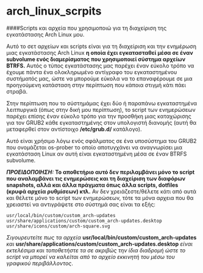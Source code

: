 arch_linux_scrpits
==================

####Scripts και αρχεία που χρησιμοποιώ για τη διαχείριση της εγκατάστασης Arch Linux μου.

Αυτό το σετ αρχείων και scripts είναι για τη διαχείριση και την ενημέρωση μιας εγκατάστασης Arch Linux **η οποία έχει εγκατασταθεί μέσα σε έναν subvolume ενός διαμερίσματος που χρησιμοποιεί σύστημα αρχείων BTRFS.**
Αυτός ο τύπος εγκατάστασης μας παρέχει έναν εύκολο τρόπο να έχουμε πάντα ένα ολοκληρωμένο αντίγραφο του εγκαταστημένου συστήματός μας, ώστε να μπορούμε εύκολα να το επαναφέρουμε σε μια προηγούμενη κατάσταση στην περίπτωση που κάποια στιγμή κάτι πάει στραβά.

Στην περίπτωση που το σύστημάμας έχει δύο ή παραπάνω εγκαταστημένα λειτπυργικά (όπως στην δική μου περίπτωση), το script των ενημερώσεων παρέχει επίσης έναν εύκολο τρόπο για την προσθήκη μιας καταχώρισης για τον GRUB2 κάθε εγκαταστημένης στον υπολογιστή διανομής (αυτή θα μεταφερθεί στον αντίστοιχο **/etc/grub.d/** κατάλογο).

Αυτό είναι χρήσιμο λόγω ενός σφάλματος σε ένα υποσύστημα του GRUB2 που  ονομάζεται os-prober το οποίο αποτυγχάνει να αναγνωρίσει μια εγκατάσταση Linux αν αυτή είναι εγκαταστημένη μέσα σε έναν BTRFS subvolume.

**_ΠΡΟΕΙΔΟΠΟΙΗΣΗ:_**
**Το αποθετήριο αυτό δεν περιλαμβάνει μόνο το script που αναλαμβάνει τις ενημερώσεις και τη διαχείριση των διαφόρων snapshots, αλλά και άλλα πράγματα όπως άλλα scripts, dotfiles (κρυφά αρχεία ρυθμίσεων) κτλ.**
Αν δεν χρειάζεστε/θέλετε  κάτι από αυτά και θέλετε μόνο το script των ενημερώσεων, τότε τα μόνα αρχεια που θα χρειαστεί να αντιγράψετε στο σύστημά σας είναι τα εξής:

    usr/local/bin/custom/custom_arch-updates
    usr/share/applications/custom/custom_arch-updates.desktop
    usr/share/icons/custom/arch-square.svg

_Σιγουρευτείτε πως τα αρχεία_ **usr/local/bin/custom/custom_arch-updates** _και_ **usr/share/applications/custom/custom_arch-updates.desktop** _είναι εκτελέσιμα και τοποθετήστε τα σε ακριβώς την ίδια διαδρομή ώστε το script να μπορεί να καλείται από το αρχείο εκκινητή του μέσω του γραφικού περιβάλλοντος_.